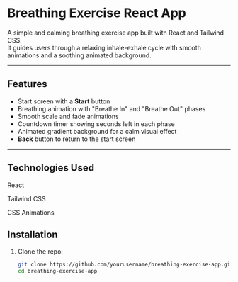 # Breathing Exercise React App

A simple and calming breathing exercise app built with React and Tailwind CSS.  
It guides users through a relaxing inhale-exhale cycle with smooth animations and a soothing animated background.

---

## Features

- Start screen with a **Start** button  
- Breathing animation with "Breathe In" and "Breathe Out" phases  
- Smooth scale and fade animations  
- Countdown timer showing seconds left in each phase  
- Animated gradient background for a calm visual effect  
- **Back** button to return to the start screen  

---
## Technologies Used

React

Tailwind CSS

CSS Animations

## Installation

1. Clone the repo:  
   ```bash
   git clone https://github.com/yourusername/breathing-exercise-app.git
   cd breathing-exercise-app
